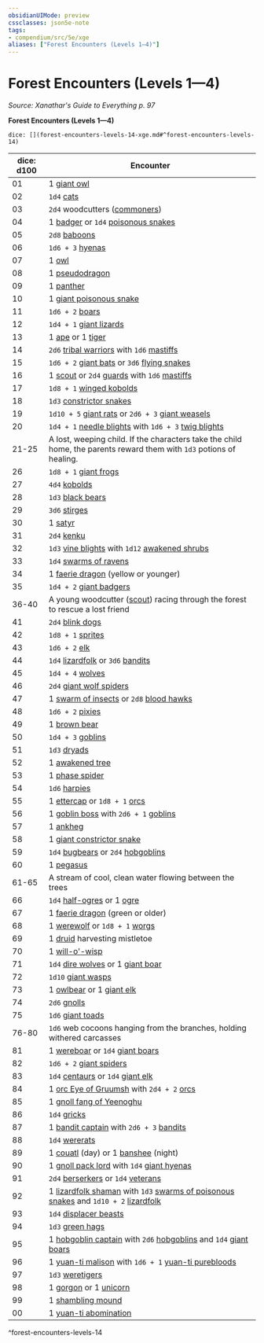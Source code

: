 ```yaml
---
obsidianUIMode: preview
cssclasses: json5e-note
tags:
- compendium/src/5e/xge
aliases: ["Forest Encounters (Levels 1—4)"]
---
```

# Forest Encounters (Levels 1—4)
*Source: Xanathar's Guide to Everything p. 97* 

**Forest Encounters (Levels 1—4)**

`dice: [](forest-encounters-levels-14-xge.md#^forest-encounters-levels-14)`

| dice: d100 | Encounter |
|------------|-----------|
| 01 | 1 [giant owl](/Systems/5e/bestiary/beast/giant-owl.md) |
| 02 | `1d4` [cats](/Systems/5e/bestiary/beast/cat.md) |
| 03 | `2d4` woodcutters ([commoners](/Systems/5e/bestiary/humanoid/commoner.md)) |
| 04 | 1 [badger](/Systems/5e/bestiary/beast/badger.md) or `1d4` [poisonous snakes](/Systems/5e/bestiary/beast/poisonous-snake.md) |
| 05 | `2d8` [baboons](/Systems/5e/bestiary/beast/baboon.md) |
| 06 | `1d6 + 3` [hyenas](/Systems/5e/bestiary/beast/hyena.md) |
| 07 | 1 [owl](/Systems/5e/bestiary/beast/owl.md) |
| 08 | 1 [pseudodragon](/Systems/5e/bestiary/dragon/pseudodragon.md) |
| 09 | 1 [panther](/Systems/5e/bestiary/beast/panther.md) |
| 10 | 1 [giant poisonous snake](/Systems/5e/bestiary/beast/giant-poisonous-snake.md) |
| 11 | `1d6 + 2` [boars](/Systems/5e/bestiary/beast/boar.md) |
| 12 | `1d4 + 1` [giant lizards](/Systems/5e/bestiary/beast/giant-lizard.md) |
| 13 | 1 [ape](/Systems/5e/bestiary/beast/ape.md) or 1 [tiger](/Systems/5e/bestiary/beast/tiger.md) |
| 14 | `2d6` [tribal warriors](/Systems/5e/bestiary/humanoid/tribal-warrior.md) with `1d6` [mastiffs](/Systems/5e/bestiary/beast/mastiff.md) |
| 15 | `1d6 + 2` [giant bats](/Systems/5e/bestiary/beast/giant-bat.md) or `3d6` [flying snakes](/Systems/5e/bestiary/beast/flying-snake.md) |
| 16 | 1 [scout](/Systems/5e/bestiary/humanoid/scout.md) or `2d4` [guards](/Systems/5e/bestiary/humanoid/guard.md) with `1d6` [mastiffs](/Systems/5e/bestiary/beast/mastiff.md) |
| 17 | `1d8 + 1` [winged kobolds](/Systems/5e/bestiary/humanoid/winged-kobold.md) |
| 18 | `1d3` [constrictor snakes](/Systems/5e/bestiary/beast/constrictor-snake.md) |
| 19 | `1d10 + 5` [giant rats](/Systems/5e/bestiary/beast/giant-rat.md) or `2d6 + 3` [giant weasels](/Systems/5e/bestiary/beast/giant-weasel.md) |
| 20 | `1d4 + 1` [needle blights](/Systems/5e/bestiary/plant/needle-blight.md) with `1d6 + 3` [twig blights](/Systems/5e/bestiary/plant/twig-blight.md) |
| 21-25 | A lost, weeping child. If the characters take the child home, the parents reward them with `1d3` potions of healing. |
| 26 | `1d8 + 1` [giant frogs](/Systems/5e/bestiary/beast/giant-frog.md) |
| 27 | `4d4` [kobolds](/Systems/5e/bestiary/humanoid/kobold.md) |
| 28 | `1d3` [black bears](/Systems/5e/bestiary/beast/black-bear.md) |
| 29 | `3d6` [stirges](/Systems/5e/bestiary/beast/stirge.md) |
| 30 | 1 [satyr](/Systems/5e/bestiary/fey/satyr.md) |
| 31 | `2d4` [kenku](/Systems/5e/bestiary/humanoid/kenku.md) |
| 32 | `1d3` [vine blights](/Systems/5e/bestiary/plant/vine-blight.md) with `1d12` [awakened shrubs](/Systems/5e/bestiary/plant/awakened-shrub.md) |
| 33 | `1d4` [swarms of ravens](/Systems/5e/bestiary/beast/swarm-of-ravens.md) |
| 34 | 1 [faerie dragon](/Systems/5e/bestiary/dragon/faerie-dragon-yellow.md) (yellow or younger) |
| 35 | `1d4 + 2` [giant badgers](/Systems/5e/bestiary/beast/giant-badger.md) |
| 36-40 | A young woodcutter ([scout](/Systems/5e/bestiary/humanoid/scout.md)) racing through the forest to rescue a lost friend |
| 41 | `2d4` [blink dogs](/Systems/5e/bestiary/fey/blink-dog.md) |
| 42 | `1d8 + 1` [sprites](/Systems/5e/bestiary/fey/sprite.md) |
| 43 | `1d6 + 2` [elk](/Systems/5e/bestiary/beast/elk.md) |
| 44 | `1d4` [lizardfolk](/Systems/5e/bestiary/humanoid/lizardfolk.md) or `3d6` [bandits](/Systems/5e/bestiary/humanoid/bandit.md) |
| 45 | `1d4 + 4` [wolves](/Systems/5e/bestiary/beast/wolf.md) |
| 46 | `2d4` [giant wolf spiders](/Systems/5e/bestiary/beast/giant-wolf-spider.md) |
| 47 | 1 [swarm of insects](/Systems/5e/bestiary/beast/swarm-of-insects.md) or `2d8` [blood hawks](/Systems/5e/bestiary/beast/blood-hawk.md) |
| 48 | `1d6 + 2` [pixies](/Systems/5e/bestiary/fey/pixie.md) |
| 49 | 1 [brown bear](/Systems/5e/bestiary/beast/brown-bear.md) |
| 50 | `1d4 + 3` [goblins](/Systems/5e/bestiary/humanoid/goblin.md) |
| 51 | `1d3` [dryads](/Systems/5e/bestiary/fey/dryad.md) |
| 52 | 1 [awakened tree](/Systems/5e/bestiary/plant/awakened-tree.md) |
| 53 | 1 [phase spider](/Systems/5e/bestiary/monstrosity/phase-spider.md) |
| 54 | `1d6` [harpies](/Systems/5e/bestiary/monstrosity/harpy.md) |
| 55 | 1 [ettercap](/Systems/5e/bestiary/monstrosity/ettercap.md) or `1d8 + 1` [orcs](/Systems/5e/bestiary/humanoid/orc.md) |
| 56 | 1 [goblin boss](/Systems/5e/bestiary/humanoid/goblin-boss.md) with `2d6 + 1` [goblins](/Systems/5e/bestiary/humanoid/goblin.md) |
| 57 | 1 [ankheg](/Systems/5e/bestiary/monstrosity/ankheg.md) |
| 58 | 1 [giant constrictor snake](/Systems/5e/bestiary/beast/giant-constrictor-snake.md) |
| 59 | `1d4` [bugbears](/Systems/5e/bestiary/humanoid/bugbear.md) or `2d4` [hobgoblins](/Systems/5e/bestiary/humanoid/hobgoblin.md) |
| 60 | 1 [pegasus](/Systems/5e/bestiary/celestial/pegasus.md) |
| 61-65 | A stream of cool, clean water flowing between the trees |
| 66 | `1d4` [half-ogres](/Systems/5e/bestiary/giant/half-ogre-ogrillon.md) or 1 [ogre](/Systems/5e/bestiary/giant/ogre.md) |
| 67 | 1 [faerie dragon](/Systems/5e/bestiary/dragon/faerie-dragon-green.md) (green or older) |
| 68 | 1 [werewolf](/Systems/5e/bestiary/humanoid/werewolf.md) or `1d8 + 1` [worgs](/Systems/5e/bestiary/monstrosity/worg.md) |
| 69 | 1 [druid](/Systems/5e/bestiary/humanoid/druid.md) harvesting mistletoe |
| 70 | 1 [will-o'-wisp](/Systems/5e/bestiary/undead/will-o-wisp.md) |
| 71 | `1d4` [dire wolves](/Systems/5e/bestiary/beast/dire-wolf.md) or 1 [giant boar](/Systems/5e/bestiary/beast/giant-boar.md) |
| 72 | `1d10` [giant wasps](/Systems/5e/bestiary/beast/giant-wasp.md) |
| 73 | 1 [owlbear](/Systems/5e/bestiary/monstrosity/owlbear.md) or 1 [giant elk](/Systems/5e/bestiary/beast/giant-elk.md) |
| 74 | `2d6` [gnolls](/Systems/5e/bestiary/humanoid/gnoll.md) |
| 75 | `1d6` [giant toads](/Systems/5e/bestiary/beast/giant-toad.md) |
| 76-80 | `1d6` web cocoons hanging from the branches, holding withered carcasses |
| 81 | 1 [wereboar](/Systems/5e/bestiary/humanoid/wereboar.md) or `1d4` [giant boars](/Systems/5e/bestiary/beast/giant-boar.md) |
| 82 | `1d6 + 2` [giant spiders](/Systems/5e/bestiary/beast/giant-spider.md) |
| 83 | `1d4` [centaurs](/Systems/5e/bestiary/monstrosity/centaur.md) or `1d4` [giant elk](/Systems/5e/bestiary/beast/giant-elk.md) |
| 84 | 1 [orc Eye of Gruumsh](/Systems/5e/bestiary/humanoid/orc-eye-of-gruumsh.md) with `2d4 + 2` [orcs](/Systems/5e/bestiary/humanoid/orc.md) |
| 85 | 1 [gnoll fang of Yeenoghu](/Systems/5e/bestiary/fiend/gnoll-fang-of-yeenoghu.md) |
| 86 | `1d4` [gricks](/Systems/5e/bestiary/monstrosity/grick.md) |
| 87 | 1 [bandit captain](/Systems/5e/bestiary/humanoid/bandit-captain.md) with `2d6 + 3` [bandits](/Systems/5e/bestiary/humanoid/bandit.md) |
| 88 | `1d4` [wererats](/Systems/5e/bestiary/humanoid/wererat.md) |
| 89 | 1 [couatl](/Systems/5e/bestiary/celestial/couatl.md) (day) or 1 [banshee](/Systems/5e/bestiary/undead/banshee.md) (night) |
| 90 | 1 [gnoll pack lord](/Systems/5e/bestiary/humanoid/gnoll-pack-lord.md) with `1d4` [giant hyenas](/Systems/5e/bestiary/beast/giant-hyena.md) |
| 91 | `2d4` [berserkers](/Systems/5e/bestiary/humanoid/berserker.md) or `1d4` [veterans](/Systems/5e/bestiary/humanoid/veteran.md) |
| 92 | 1 [lizardfolk shaman](/Systems/5e/bestiary/humanoid/lizardfolk-shaman.md) with `1d3` [swarms of poisonous snakes](/Systems/5e/bestiary/beast/swarm-of-poisonous-snakes.md) and `1d10 + 2` [lizardfolk](/Systems/5e/bestiary/humanoid/lizardfolk.md) |
| 93 | `1d4` [displacer beasts](/Systems/5e/bestiary/monstrosity/displacer-beast.md) |
| 94 | `1d3` [green hags](/Systems/5e/bestiary/fey/green-hag.md) |
| 95 | 1 [hobgoblin captain](/Systems/5e/bestiary/humanoid/hobgoblin-captain.md) with `2d6` [hobgoblins](/Systems/5e/bestiary/humanoid/hobgoblin.md) and `1d4` [giant boars](/Systems/5e/bestiary/beast/giant-boar.md) |
| 96 | 1 [yuan-ti malison](/Systems/5e/bestiary/monstrosity/yuan-ti-malison-type-1.md) with `1d6 + 1` [yuan-ti purebloods](/Systems/5e/bestiary/humanoid/yuan-ti-pureblood.md) |
| 97 | `1d3` [weretigers](/Systems/5e/bestiary/humanoid/weretiger.md) |
| 98 | 1 [gorgon](/Systems/5e/bestiary/monstrosity/gorgon.md) or 1 [unicorn](/Systems/5e/bestiary/celestial/unicorn.md) |
| 99 | 1 [shambling mound](/Systems/5e/bestiary/plant/shambling-mound.md) |
| 00 | 1 [yuan-ti abomination](/Systems/5e/bestiary/monstrosity/yuan-ti-abomination.md) |
^forest-encounters-levels-14